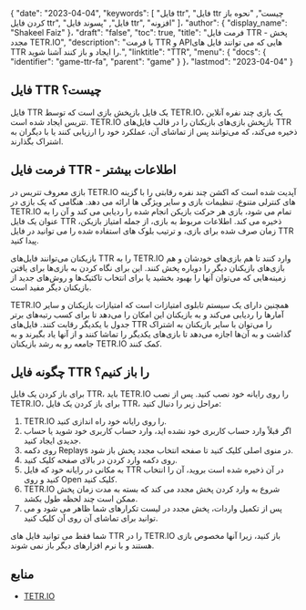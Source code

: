 {
  "date": "2023-04-04",
  "keywords": [
"فایل ttr",
"فایل ttr چیست",
"نحوه باز کردن فایل ttr",
"فایل",
"پسوند فایل ttr",
"افزونه"
]،
  "author": {
    "display_name": "Shakeel Faiz"
}،
  "draft": "false",
  "toc": true,
  "title": "فرمت فایل TTR - پخش مجدد TETR.IO",
  "description": "با فرمت TTR و APIهایی که می توانند فایل های TTR را ایجاد و باز کنند آشنا شوید.",
  "linktitle": "TTR",
  "menu": {
    "docs": {
      "identifier": "game-ttr-fa",
      "parent": "game"
}
}،
  "lastmod": "2023-04-04"
}

## فایل TTR چیست؟

فایل TTR یک فایل بازپخش بازی است که توسط TETR.IO، یک بازی چند نفره آنلاین تتریس ایجاد شده است. TETR.IO بازپخش بازی‌های بازیکنان را در قالب فایل‌های TTR ذخیره می‌کند، که می‌توانند پس از تماشای آن، عملکرد خود را ارزیابی کنند یا با دیگران به اشتراک بگذارند.

## فرمت فایل TTR - اطلاعات بیشتر

بازی معروف تتریس در TETR.IO آپدیت شده است که اکشن چند نفره رقابتی را با گزینه های کنترلی متنوع، تنظیمات بازی و سایر ویژگی ها ارائه می دهد. هنگامی که یک بازی در TETR.IO تمام می شود، بازی هر حرکت بازیکن انجام شده را ردیابی می کند و آن را به عنوان یک فایل TTR ذخیره می کند. اطلاعات مربوط به بازی، از جمله امتیاز بازیکن، زمان صرف شده برای بازی، و ترتیب بلوک های استفاده شده را می توانید در فایل TTR پیدا کنید.

بازیکنان می‌توانند فایل‌های TTR را به TETR.IO وارد کنند تا هم بازی‌های خودشان و هم بازی‌های بازیکنان دیگر را دوباره پخش کنند. این برای نگاه کردن به بازی‌ها برای یافتن زمینه‌هایی که می‌توان آنها را بهبود بخشید یا برای انتخاب تاکتیک‌ها و روش‌های جدید از بازیکنان دیگر مفید است.

TETR.IO همچنین دارای یک سیستم تابلوی امتیازات است که امتیازات بازیکنان و سایر آمارها را ردیابی می‌کند و به بازیکنان این امکان را می‌دهد تا برای کسب رتبه‌های برتر جدول با یکدیگر رقابت کنند. فایل‌های TTR را می‌توان با سایر بازیکنان به اشتراک گذاشت و به آن‌ها اجازه می‌دهد تا بازی‌های یکدیگر را تماشا کنند و از آنها یاد بگیرند و به جامعه رو به رشد بازیکنان TETR.IO کمک کنند.

## چگونه فایل TTR را باز کنیم؟

برای باز کردن یک فایل TTR، باید TETR.IO را روی رایانه خود نصب کنید. پس از نصب TETR.IO، برای باز کردن یک فایل TTR، مراحل زیر را دنبال کنید:

1. TETR.IO را روی رایانه خود راه اندازی کنید.
2. اگر قبلاً وارد حساب کاربری خود نشده اید، وارد حساب کاربری خود شوید یا حساب جدیدی ایجاد کنید.
3. روی دکمه Replays در منوی اصلی کلیک کنید تا صفحه انتخاب مجدد پخش باز شود.
4. روی دکمه وارد کردن در بالای صفحه کلیک کنید.
5. به مکانی در رایانه خود که فایل TTR در آن ذخیره شده است بروید، آن را انتخاب کنید و روی Open کلیک کنید.
6. TETR.IO شروع به وارد کردن پخش مجدد می کند که بسته به مدت زمان پخش ممکن است چند لحظه طول بکشد.
7. پس از تکمیل واردات، پخش مجدد در لیست تکرارهای شما ظاهر می شود و می توانید برای تماشای آن روی آن کلیک کنید.

شما فقط می توانید فایل های TTR را در TETR.IO باز کنید، زیرا آنها مخصوص بازی هستند و با نرم افزارهای دیگر باز نمی شوند.

## منابع
* [TETR.IO](https://tetris.wiki/TETR.IO)


